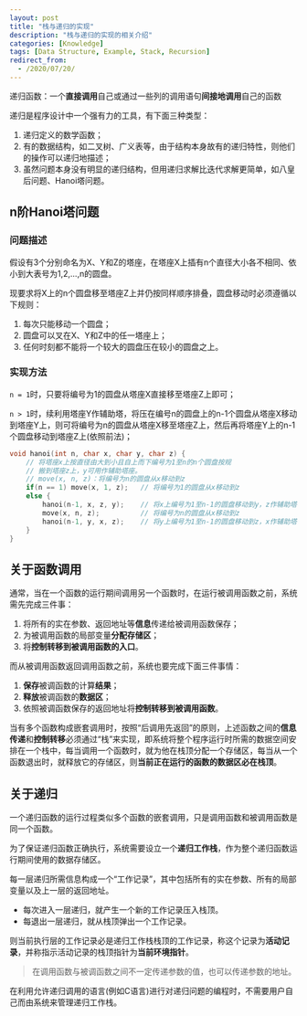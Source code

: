 ```yaml
---
layout: post
title: "栈与递归的实现"
description: "栈与递归的实现的相关介绍"
categories: [Knowledge]
tags: [Data Structure, Example, Stack, Recursion]
redirect_from:
  - /2020/07/20/
---
```


递归函数：一个**直接调用**自己或通过一些列的调用语句**间接地调用**自己的函数

递归是程序设计中一个强有力的工具，有下面三种类型：

1. 递归定义的数学函数；
2. 有的数据结构，如二叉树、广义表等，由于结构本身故有的递归特性，则他们的操作可以递归地描述；
3. 虽然问题本身没有明显的递归结构，但用递归求解比迭代求解更简单，如八皇后问题、Hanoi塔问题。

## n阶Hanoi塔问题

### 问题描述

假设有3个分别命名为X、Y和Z的塔座，在塔座X上插有n个直径大小各不相同、依小到大表号为1,2,...,n的圆盘。

现要求将X上的n个圆盘移至塔座Z上并仍按同样顺序排叠，圆盘移动时必须遵循以下规则：

1. 每次只能移动一个圆盘；
2. 圆盘可以叉在X、Y和Z中的任一塔座上；
3. 任何时刻都不能将一个较大的圆盘压在较小的圆盘之上。

### 实现方法

`n = 1`时，只要将编号为1的圆盘从塔座X直接移至塔座Z上即可；

`n > 1`时，续利用塔座Y作辅助塔，将压在编号n的圆盘上的n-1个圆盘从塔座X移动到塔座Y上，则可将编号为n的圆盘从塔座X移至塔座Z上，然后再将塔座Y上的n-1个圆盘移动到塔座Z上(依照前法)；

```c
void hanoi(int n, char x, char y, char z) {
	// 将塔座x上按直径由大到小且自上而下编号为1至n的n个圆盘按规
	// 搬到塔座z上，y可用作辅助塔座。
	// move(x, n, z)：将编号为n的圆盘从x移动到z
	if(n == 1) move(x, 1, z);	// 将编号为1的圆盘从x移动到z
	else {
		hanoi(n-1, x, z, y);	// 将x上编号为1至n-1的圆盘移动到y，z作辅助塔
		move(x, n, z);			// 将编号为n的圆盘从x移动到z
		hanoi(n-1, y, x, z);	// 将y上编号为1至n-1的圆盘移动到z，x作辅助塔
	}
}
```

## 关于函数调用

通常，当在一个函数的运行期间调用另一个函数时，在运行被调用函数之前，系统需先完成三件事：

1. 将所有的实在参数、返回地址等**信息**传递给被调用函数保存；
2. 为被调用函数的局部变量**分配存储区**；
3. 将**控制转移到被调用函数的入口**。

而从被调用函数返回调用函数之前，系统也要完成下面三件事情：

1. **保存**被调函数的计算**结果**；
2. **释放**被调函数的**数据区**；
3. 依照被调函数保存的返回地址将**控制转移到被调用函数**。

当有多个函数构成嵌套调用时，按照“后调用先返回”的原则，上述函数之间的**信息传递**和**控制转移**必须通过“栈”来实现，即系统将整个程序运行时所需的数据空间安排在一个栈中，每当调用一个函数时，就为他在栈顶分配一个存储区，每当从一个函数退出时，就释放它的存储区，则**当前正在运行的函数的数据区必在栈顶**。

## 关于递归

一个递归函数的运行过程类似多个函数的嵌套调用，只是调用函数和被调用函数是同一个函数。

为了保证递归函数正确执行，系统需要设立一个**递归工作栈**，作为整个递归函数运行期间使用的数据存储区。

每一层递归所需信息构成一个“工作记录”，其中包括所有的实在参数、所有的局部变量以及上一层的返回地址。

* 每次进入一层递归，就产生一个新的工作记录压入栈顶。
* 每退出一层递归，就从栈顶弹出一个工作记录。

则当前执行层的工作记录必是递归工作栈栈顶的工作记录，称这个记录为**活动记录**，并称指示活动记录的栈顶指针为**当前环境指针**。

> 在调用函数与被调函数之间不一定传递参数的值，也可以传递参数的地址。

在利用允许递归调用的语言(例如C语言)进行对递归问题的编程时，不需要用户自己而由系统来管理递归工作栈。
